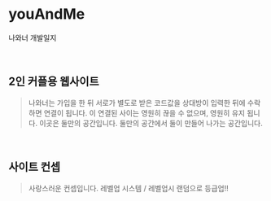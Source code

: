 # youAndMe
나와너 개발일지

<br/>

## 2인 커플용 웹사이트
> 나와너는 가입을 한 뒤 서로가 별도로 받은 코드값을 상대방이 입력한 뒤에 수락하면 연결이 됩니다.
> 이 연결된 사이는 영원히 끊을 수 없으며, 영원히 유지 됩니다.
> 이곳은 둘만의 공간입니다.
> 둘만의 공간에서 둘이 만들어 나가는 공간입니다.

<br/>

## 사이트 컨셉
> 사랑스러운 컨셉입니다.
> 레벨업 시스템 / 레벨업시 랜덤으로 등급업!!
